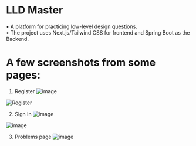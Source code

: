 # LLD Master

• A platform for practicing low-level design questions.<br>
• The project uses Next.js/Tailwind CSS for frontend and Spring Boot as the Backend.<br>

# A few screenshots from some pages:

1. Register
![image](https://github.com/user-attachments/assets/dd1dad2e-ab9b-42a2-9d8c-ce0f44e1d3d3)

![Register](https://github.com/user-attachments/assets/12f7ee9f-abc5-433a-ae25-ff4386922a2b)

2. Sign In
![image](https://github.com/user-attachments/assets/4954aa25-a2ae-49a3-a15d-4d20592e1eb4)

  ![image](https://github.com/user-attachments/assets/a6a9ecde-4093-423f-b895-86cb6fd82e45)

3. Problems page
   ![image](https://github.com/user-attachments/assets/0c7148ed-4b6b-40dc-b2ad-23fc815fe182)


